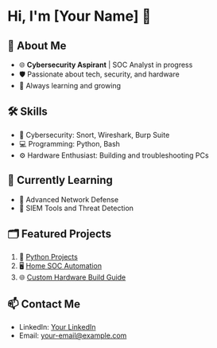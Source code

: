 # Hi, I'm [Your Name] 👋

## 🌟 About Me
- 🌐 **Cybersecurity Aspirant** | SOC Analyst in progress
- 🛡️ Passionate about tech, security, and hardware
- 📜 Always learning and growing

## 🛠️ Skills
- 🔐 Cybersecurity: Snort, Wireshark, Burp Suite
- 💻 Programming: Python, Bash
- ⚙️ Hardware Enthusiast: Building and troubleshooting PCs

## 🌱 Currently Learning
- 📘 Advanced Network Defense
- 🔧 SIEM Tools and Threat Detection

## 🗂️ Featured Projects
1. 🔗 [Python Projects](https://github.com/AlexLecourt/Python-Project)
2. 🖥️ [Home SOC Automation](https://github.com/yourusername/project2)
3. 🌐 [Custom Hardware Build Guide](https://github.com/yourusername/project3)

## 📫 Contact Me
- LinkedIn: [Your LinkedIn](https://www.linkedin.com/in/your-profile)
- Email: your-email@example.com
